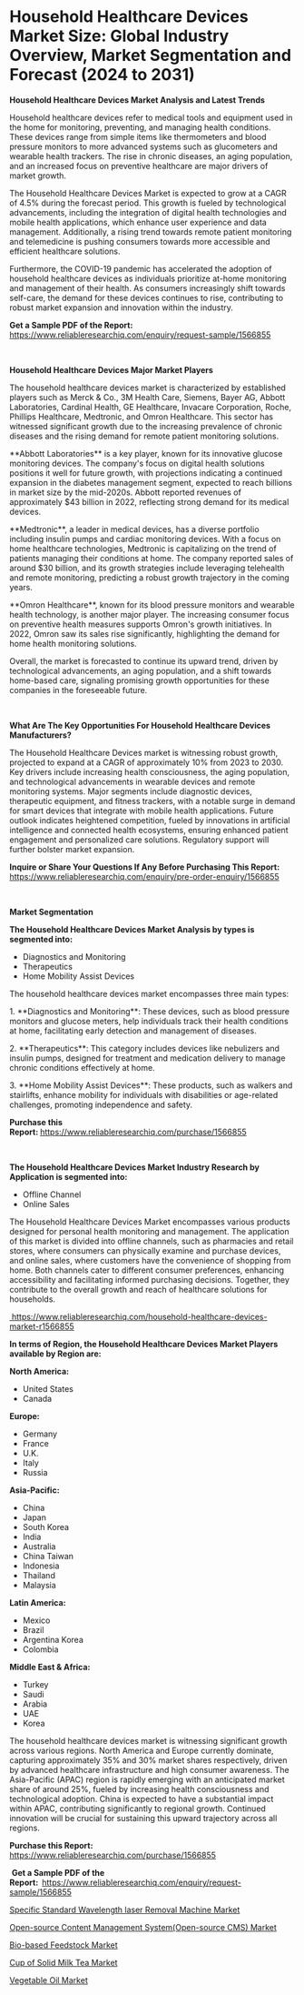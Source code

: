 <p><h1>Household Healthcare Devices Market Size: Global Industry Overview, Market Segmentation and Forecast (2024 to 2031)</h1></p><p><strong>Household Healthcare Devices Market Analysis and Latest Trends</strong></p>
<p><p>Household healthcare devices refer to medical tools and equipment used in the home for monitoring, preventing, and managing health conditions. These devices range from simple items like thermometers and blood pressure monitors to more advanced systems such as glucometers and wearable health trackers. The rise in chronic diseases, an aging population, and an increased focus on preventive healthcare are major drivers of market growth.</p><p>The Household Healthcare Devices Market is expected to grow at a CAGR of 4.5% during the forecast period. This growth is fueled by technological advancements, including the integration of digital health technologies and mobile health applications, which enhance user experience and data management. Additionally, a rising trend towards remote patient monitoring and telemedicine is pushing consumers towards more accessible and efficient healthcare solutions.</p><p>Furthermore, the COVID-19 pandemic has accelerated the adoption of household healthcare devices as individuals prioritize at-home monitoring and management of their health. As consumers increasingly shift towards self-care, the demand for these devices continues to rise, contributing to robust market expansion and innovation within the industry.</p></p>
<p><strong>Get a Sample PDF of the Report:&nbsp;</strong> <a href="https://www.reliableresearchiq.com/enquiry/request-sample/1566855">https://www.reliableresearchiq.com/enquiry/request-sample/1566855</a></p>
<p>&nbsp;</p>
<p><strong>Household Healthcare Devices Major Market Players</strong></p>
<p><p>The household healthcare devices market is characterized by established players such as Merck & Co., 3M Health Care, Siemens, Bayer AG, Abbott Laboratories, Cardinal Health, GE Healthcare, Invacare Corporation, Roche, Phillips Healthcare, Medtronic, and Omron Healthcare. This sector has witnessed significant growth due to the increasing prevalence of chronic diseases and the rising demand for remote patient monitoring solutions.</p><p>**Abbott Laboratories** is a key player, known for its innovative glucose monitoring devices. The company's focus on digital health solutions positions it well for future growth, with projections indicating a continued expansion in the diabetes management segment, expected to reach billions in market size by the mid-2020s. Abbott reported revenues of approximately $43 billion in 2022, reflecting strong demand for its medical devices.</p><p>**Medtronic**, a leader in medical devices, has a diverse portfolio including insulin pumps and cardiac monitoring devices. With a focus on home healthcare technologies, Medtronic is capitalizing on the trend of patients managing their conditions at home. The company reported sales of around $30 billion, and its growth strategies include leveraging telehealth and remote monitoring, predicting a robust growth trajectory in the coming years.</p><p>**Omron Healthcare**, known for its blood pressure monitors and wearable health technology, is another major player. The increasing consumer focus on preventive health measures supports Omron's growth initiatives. In 2022, Omron saw its sales rise significantly, highlighting the demand for home health monitoring solutions.</p><p>Overall, the market is forecasted to continue its upward trend, driven by technological advancements, an aging population, and a shift towards home-based care, signaling promising growth opportunities for these companies in the foreseeable future.</p></p>
<p>&nbsp;</p>
<p><strong>What Are The Key Opportunities For Household Healthcare Devices Manufacturers?</strong></p>
<p><p>The Household Healthcare Devices market is witnessing robust growth, projected to expand at a CAGR of approximately 10% from 2023 to 2030. Key drivers include increasing health consciousness, the aging population, and technological advancements in wearable devices and remote monitoring systems. Major segments include diagnostic devices, therapeutic equipment, and fitness trackers, with a notable surge in demand for smart devices that integrate with mobile health applications. Future outlook indicates heightened competition, fueled by innovations in artificial intelligence and connected health ecosystems, ensuring enhanced patient engagement and personalized care solutions. Regulatory support will further bolster market expansion.</p></p>
<p><strong>Inquire or Share Your Questions If Any Before Purchasing This Report:</strong> <a href="https://www.reliableresearchiq.com/enquiry/pre-order-enquiry/1566855">https://www.reliableresearchiq.com/enquiry/pre-order-enquiry/1566855</a></p>
<p>&nbsp;</p>
<p><strong>Market Segmentation</strong></p>
<p><strong>The Household Healthcare Devices Market Analysis by types is segmented into:</strong></p>
<p><ul><li>Diagnostics and Monitoring</li><li>Therapeutics</li><li>Home Mobility Assist Devices</li></ul></p>
<p><p>The household healthcare devices market encompasses three main types: </p><p>1. **Diagnostics and Monitoring**: These devices, such as blood pressure monitors and glucose meters, help individuals track their health conditions at home, facilitating early detection and management of diseases.</p><p>2. **Therapeutics**: This category includes devices like nebulizers and insulin pumps, designed for treatment and medication delivery to manage chronic conditions effectively at home.</p><p>3. **Home Mobility Assist Devices**: These products, such as walkers and stairlifts, enhance mobility for individuals with disabilities or age-related challenges, promoting independence and safety.</p></p>
<p><strong>Purchase this Report:&nbsp;</strong><a href="https://www.reliableresearchiq.com/purchase/1566855">https://www.reliableresearchiq.com/purchase/1566855</a></p>
<p>&nbsp;</p>
<p><strong>The Household Healthcare Devices Market Industry Research by Application is segmented into:</strong></p>
<p><ul><li>Offline Channel</li><li>Online Sales</li></ul></p>
<p><p>The Household Healthcare Devices Market encompasses various products designed for personal health monitoring and management. The application of this market is divided into offline channels, such as pharmacies and retail stores, where consumers can physically examine and purchase devices, and online sales, where customers have the convenience of shopping from home. Both channels cater to different consumer preferences, enhancing accessibility and facilitating informed purchasing decisions. Together, they contribute to the overall growth and reach of healthcare solutions for households.</p></p>
<p><a href="https://www.reliableresearchiq.com/household-healthcare-devices-market-r1566855">&nbsp;https://www.reliableresearchiq.com/household-healthcare-devices-market-r1566855</a></p>
<p><strong>In terms of Region, the Household Healthcare Devices Market Players available by Region are:</strong></p>
<p>
    <p> <strong> North America: </strong>
        <ul>
            <li>United States</li>
            <li>Canada</li>
        </ul>
        </p> 
    <p> <strong> Europe: </strong>
        <ul>
            <li>Germany</li>
            <li>France</li>
            <li>U.K.</li>
            <li>Italy</li>
            <li>Russia</li>
        </ul>
        </p> 
    <p> <strong> Asia-Pacific: </strong>
        <ul>
            <li>China</li>
            <li>Japan</li>
            <li>South Korea</li>
            <li>India</li>
            <li>Australia</li>
            <li>China Taiwan</li>
            <li>Indonesia</li>
            <li>Thailand</li>
            <li>Malaysia</li>
        </ul>
        </p> 
    <p> <strong> Latin America: </strong>
        <ul>
            <li>Mexico</li>
            <li>Brazil</li>
            <li>Argentina Korea</li>
            <li>Colombia</li>
        </ul>
        </p> 
    <p> <strong> Middle East & Africa: </strong>
        <ul>
            <li>Turkey</li>
            <li>Saudi</li>
            <li>Arabia</li>
            <li>UAE</li>
            <li>Korea</li>
        </ul>
    </p>
    </p>
<p><p>The household healthcare devices market is witnessing significant growth across various regions. North America and Europe currently dominate, capturing approximately 35% and 30% market shares respectively, driven by advanced healthcare infrastructure and high consumer awareness. The Asia-Pacific (APAC) region is rapidly emerging with an anticipated market share of around 25%, fueled by increasing health consciousness and technological adoption. China is expected to have a substantial impact within APAC, contributing significantly to regional growth. Continued innovation will be crucial for sustaining this upward trajectory across all regions.</p></p>
<p><strong>Purchase this Report: </strong><a href="https://www.reliableresearchiq.com/purchase/1566855">https://www.reliableresearchiq.com/purchase/1566855</a></p>
<p>&nbsp;<strong>Get a Sample PDF of the Report:&nbsp;&nbsp;</strong><a href="https://www.reliableresearchiq.com/enquiry/request-sample/1566855">https://www.reliableresearchiq.com/enquiry/request-sample/1566855</a></p>
<p><strong></strong></p>
<p><p><a href="https://medium.com/@anggakarna133_49525/global-specific-standard-wavelength-laser-removal-machine-market-opportunities-and-forecast-for-07c6e0d116a0">Specific Standard Wavelength laser Removal Machine Market</a></p><p><a href="https://issuu.com/reportprime-2/docs/open-source-content-management-syst_20fc3579b91d6a">Open-source Content Management System(Open-source CMS) Market</a></p><p><a href="https://medium.com/@anggakarna133_49525/bio-based-feedstock-market-trends-and-market-growth-outlook-2024-2031-3d4a320094a1?postPublishedType=repub">Bio-based Feedstock Market</a></p><p><a href="https://issuu.com/reportprime-2/docs/cup-of-solid-milk-tea-market-size-2_935877755d0517">Cup of Solid Milk Tea Market</a></p><p><a href="https://www.linkedin.com/pulse/vegetable-oil-market2024-2031-industry-insights-investment-g582e">Vegetable Oil Market</a></p></p>